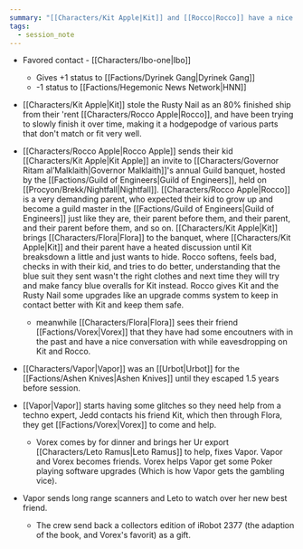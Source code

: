 ```yaml
---
summary: "[[Characters/Kit Apple|Kit]] and [[Rocco|Rocco]] have a nice moment, Rocco gives a ship upgrade. [[Vapor|Vapor]] becomes best friends with [[Vorex|Vorex]]. The crew comes together."
tags:
  - session_note
---
```




- Favored contact - [[Characters/Ibo-one|Ibo]]
	-  Gives +1 status to [[Factions/Dyrinek Gang|Dyrinek Gang]] 
	- -1 status to [[Factions/Hegemonic News Network|HNN]]


- [[Characters/Kit Apple|Kit]] stole the Rusty Nail as an 80% finished ship from their 'rent [[Characters/Rocco Apple|Rocco]], and have been trying to slowly finish it over time, making it a hodgepodge of various parts that don't match or fit very well.
- [[Characters/Rocco Apple|Rocco Apple]] sends their kid [[Characters/Kit Apple|Kit Apple]] an invite to [[Characters/Governor Ritam al’Malklaith|Governor Malklaith]]'s annual Guild banquet, hosted by the [[Factions/Guild of Engineers|Guild of Engineers]], held on [[Procyon/Brekk/Nightfall|Nightfall]]. [[Characters/Rocco Apple|Rocco]] is a very demanding parent, who expected their kid to grow up and become a guild master in the [[Factions/Guild of Engineers|Guild of Engineers]] just like they are, their parent before them, and their parent, and their parent before them, and so on. [[Characters/Kit Apple|Kit]] brings [[Characters/Flora|Flora]] to the banquet, where [[Characters/Kit Apple|Kit]] and their parent have a heated discussion until Kit breaksdown a little and just wants to hide. Rocco softens, feels bad, checks in with their kid, and tries to do better, understanding that the blue suit they sent wasn't the right clothes and next time they will try and make fancy blue overalls for Kit instead. Rocco gives Kit and the Rusty Nail some upgrades like an upgrade comms system to keep in contact better with Kit and keep them safe.
	- meanwhile [[Characters/Flora|Flora]] sees their friend [[Factions/Vorex|Vorex]] that they have had some encoutners with in the past and have a nice conversation with while eavesdropping on Kit and Rocco.


- [[Characters/Vapor|Vapor]] was an [[Urbot|Urbot]] for the [[Factions/Ashen Knives|Ashen Knives]] until they escaped 1.5 years before session. 
- [[Vapor|Vapor]] starts having some glitches so they need help from a techno expert, Jedd contacts his friend Kit, which then through Flora, they get [[Factions/Vorex|Vorex]] to come and help.
	- Vorex comes by for dinner and brings her Ur export [[Characters/Leto Ramus|Leto Ramus]] to help, fixes Vapor. Vapor and Vorex becomes friends. Vorex helps Vapor get some Poker playing software upgrades (Which is how Vapor gets the gambling vice).

- Vapor sends long range scanners and Leto to watch over her new best friend.
	- The crew send back a collectors edition of iRobot 2377 (the adaption of the book, and Vorex's favorit) as a gift.